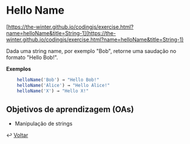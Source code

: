 # Hello Name

[https://the-winter.github.io/codingjs/exercise.html?name=helloName&title=String-1](https://the-winter.github.io/codingjs/exercise.html?name=helloName&title=String-1)

Dada uma string name, por exemplo "Bob", retorne uma saudação no formato "Hello Bob!".

__Exemplos__

```js
    helloName('Bob') → "Hello Bob!"
    helloName('Alice') → "Hello Alice!"
    helloName('X') → "Hello X!"
```



## Objetivos de aprendizagem (OAs)

- Manipulação de strings

↩️ [Voltar](../../README.md)
